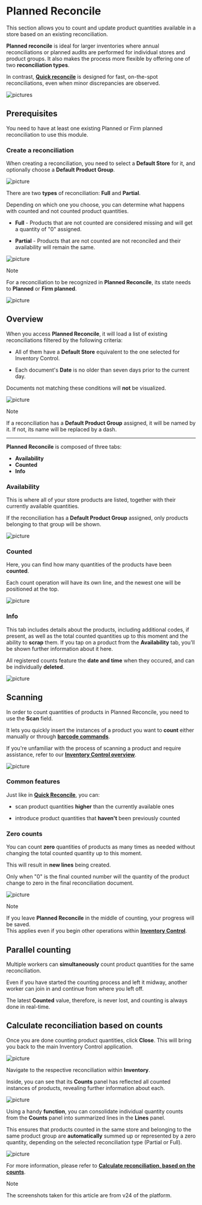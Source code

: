 # Planned Reconcile

This section allows you to count and update product quantities available in a store based on an existing reconciliation.

**Planned reconcile** is ideal for larger inventories where annual reconciliations or planned audits are performed for individual stores and product groups. It also makes the process more flexible by offering one of two **reconciliation types**.

In contrast, **[Quick reconcile](quick-reconcile.md)** is designed for fast, on-the-spot reconciliations, even when minor discrepancies are observed. 

![pictures](pictures/planned_reconc.png)

## Prerequisites

You need to have at least one existing Planned or Firm planned reconciliation to use this module.

### Create a reconciliation

When creating a reconciliation, you need to select a **Default Store** for it, and optionally choose a **Default Product Group**.

![picture](pictures/Planned_Reconciliation_Reconciliations_09_07.png)

There are two **types** of reconciliation: **Full** and **Partial**. 

Depending on which one you choose, you can determine what happens with counted and not counted product quantities. 

* **Full** - Products that are not counted are considered missing and will get a quantity of "0" assigned.
  
* **Partial** - Products that are not counted are not reconciled and their availability will remain the same.

![picture](pictures/Planned_Reconciliation_Types_09_07.png) 

> [!Note]
> For a reconciliation to be recognized in **Planned Reconcile**, its state needs to **Planned** or **Firm planned**.
 
![picture](pictures/Planned_Reconciliation_Planned_08_07.png) 

## Overview

When you access **Planned Reconcile**, it will load a list of existing reconciliations filtered by the following criteria:
  
* All of them have a **Default Store** equivalent to the one selected for Inventory Control.
  
* Each document's **Date** is no older than seven days prior to the current day. 

Documents not matching these conditions will **not** be visualized.

![picture](pictures/Planned_Reconciliation_Inventory_control_view_08_07.png) 

> [!Note] 
> If a reconciliation has a **Default Product Group** assigned, it will be named by it. If not, its name will be replaced by a dash.

---

**Planned Reconcile** is composed of three tabs:

* **Availability**
* **Counted**
* **Info**

### Availability

This is where all of your store products are listed, together with their currently available quantities.

If the reconciliation has a **Default Product Group** assigned, only products belonging to that group will be shown.

![picture](pictures/Planned_Reconciliation_Availability_08_07.png) 

### Counted

Here, you can find how many quantities of the products have been **counted**.

Each count operation will have its own line, and the newest one will be positioned at the top.

![picture](pictures/Planned_Reconciliation_Counted_08_07.png) 

### Info

This tab includes details about the products, including additional codes, if present, as well as the total counted quantities up to this moment and the ability to **scrap** them. If you tap on a product from the **Availability** tab, you'll be shown further information about it here. 

All registered counts feature the **date and time** when they occured, and can be individually **deleted**.

![picture](pictures/Planned_Reconciliation_Time_08_07.png) 

## Scanning

In order to count quantities of products in Planned Reconcile, you need to use the **Scan** field.

It lets you quickly insert the instances of a product you want to **count** either manually or through **[barcode commands](command-list.md)**.

If you're unfamiliar with the process of scanning a product and require assistance, refer to our **[Inventory Control overview](index.md)**.

![picture](pictures/Planned_Reconciliation_Scan_08_07.png)

### Common features

Just like in **[Quick Reconcile](quick-reconcile.md)**, you can:

* scan product quantities **higher** than the currently available ones
  
* introduce product quantities that **haven't** been previously counted

### Zero counts

You can count **zero** quantities of products as many times as needed without changing the total counted quantity up to this moment.

This will result in **new lines** being created.

Only when "0" is the final counted number will the quantity of the product change to zero in the final reconciliation document.

![picture](pictures/zero_count.png) 

> [!Note]
> If you leave **Planned Reconcile** in the middle of counting, your progress will be saved. <br> This applies even if you begin other operations within **[Inventory Control](index.md)**. 

## Parallel counting

Multiple workers can **simultaneously** count product quantities for the same reconciliation.

Even if you have started the counting process and left it midway, another worker can join in and continue from where you left off.

The latest **Counted** value, therefore, is never lost, and counting is always done in real-time.

## Calculate reconciliation based on counts

Once you are done counting product quantities, click **Close**. This will bring you back to the main Inventory Control application.

![picture](pictures/close.png) 

Navigate to the respective reconciliation within **Inventory**.

Inside, you can see that its **Counts** panel has reflected all counted instances of products, revealing further information about each. 

![picture](pictures/counts_panel.png) 

Using a handy **function**, you can consolidate individual quantity counts from the **Counts** panel into summarized lines in the **Lines** panel.

This ensures that products counted in the same store and belonging to the same product group are **automatically** summed up or represented by a zero quantity, depending on the selected reconciliation type (Partial or Full).

![picture](pictures/lines_panels.png) 

For more information, please refer to **[Calculate reconciliation, based on the counts](https://docs.erp.net/tech/modules/logistics/inventory/how-to/reconciliation-based-counts.html)**.

> [!NOTE]
> 
> The screenshots taken for this article are from v24 of the platform.
